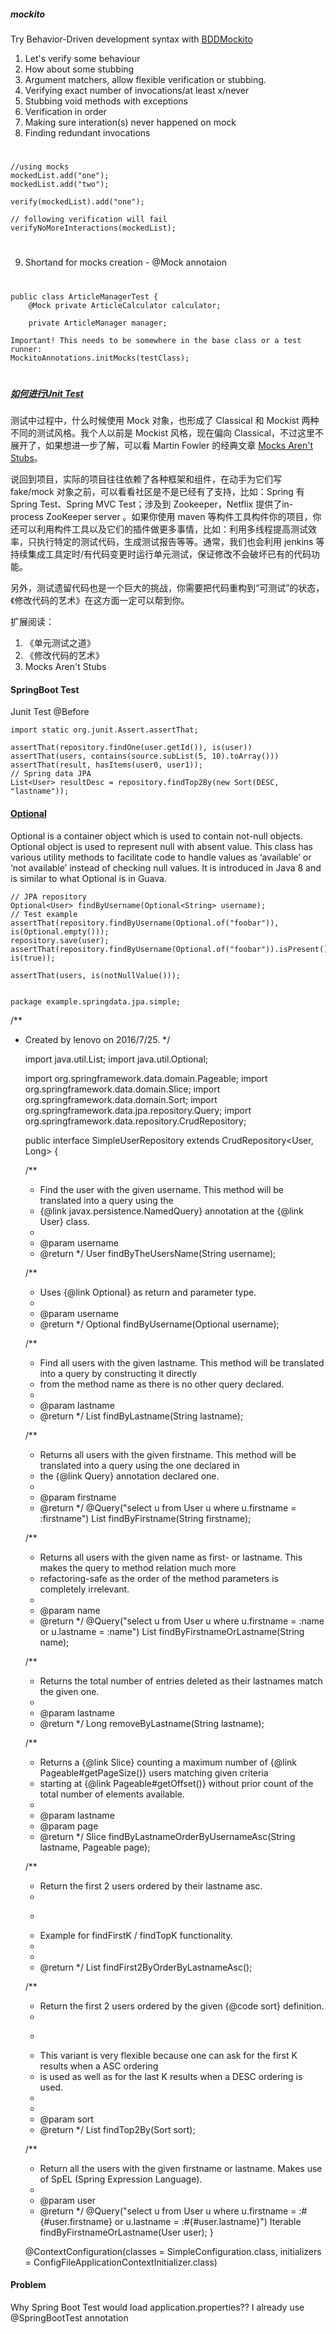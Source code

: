 ##### mockito #####

Try Behavior-Driven development syntax with [BDDMockito](http://site.mockito.org/mockito/docs/current/org/mockito/BDDMockito.html)

1. Let's verify some behaviour
2. How about some stubbing
3. Argument matchers, allow flexible verification or stubbing.
4. Verifying exact number of invocations/at least x/never
5. Stubbing void methods with exceptions
6. Verification in order
7. Making sure interation(s) never happened on mock
8. Finding redundant invocations  
#
    //using mocks
    mockedList.add("one");
    mockedList.add("two");

    verify(mockedList).add("one");

    // following verification will fail
    verifyNoMoreInteractions(mockedList);
#
9. Shortand for mocks creation - @Mock annotaion
#
    public class ArticleManagerTest {
        @Mock private ArticleCalculator calculator;

        private ArticleManager manager;
     
    Important! This needs to be somewhere in the base class or a test runner:
    MockitoAnnotations.initMocks(testClass);
#

##### [如何进行Unit Test](https://www.zhihu.com/question/27313846/answer/107451952?from=profile_answer_card) ####

测试中过程中，什么时候使用 Mock 对象，也形成了 Classical 和 Mockist 两种不同的测试风格。我个人以前是 Mockist 风格，现在偏向 Classical，不过这里不展开了，如果想进一步了解，可以看 Martin Fowler 的经典文章 [Mocks Aren't Stubs](http://link.zhihu.com/?target=http%3A//martinfowler.com/articles/mocksArentStubs.html)。

说回到项目，实际的项目往往依赖了各种框架和组件，在动手为它们写 fake/mock 对象之前，可以看看社区是不是已经有了支持，比如：Spring 有 Spring Test、Spring MVC Test；涉及到 Zookeeper，Netflix 提供了in-process ZooKeeper server 。如果你使用 maven 等构件工具构件你的项目，你还可以利用构件工具以及它们的插件做更多事情，比如：利用多线程提高测试效率，只执行特定的测试代码，生成测试报告等等。通常，我们也会利用 jenkins 等持续集成工具定时/有代码变更时运行单元测试，保证修改不会破坏已有的代码功能。

另外，测试遗留代码也是一个巨大的挑战，你需要把代码重构到“可测试”的状态，《修改代码的艺术》在这方面一定可以帮到你。

扩展阅读：

1. 《单元测试之道》
2. 《修改代码的艺术》
3. Mocks Aren't Stubs


#### SpringBoot Test ####

Junit Test @Before
    

    import static org.junit.Assert.assertThat;

    assertThat(repository.findOne(user.getId()), is(user))
    assertThat(users, contains(source.subList(5, 10).toArray()))
    assertThat(result, hasItems(user0, user1));
    // Spring data JPA
    List<User> resultDesc = repository.findTop2By(new Sort(DESC, "lastname"));

#### [Optional](http://www.tutorialspoint.com/java8/java8_optional_class.htm) ####
Optional is a container object which is used to contain not-null objects. Optional object is used to represent null with absent value. This class has various utility methods to facilitate code to handle values as ‘available’ or ‘not available’ instead of checking null values. It is introduced in Java 8 and is similar to what Optional is in Guava.

    // JPA repository
    Optional<User> findByUsername(Optional<String> username);
    // Test example
    assertThat(repository.findByUsername(Optional.of("foobar")), is(Optional.empty()));
    repository.save(user);
    assertThat(repository.findByUsername(Optional.of("foobar")).isPresent(), is(true));

    assertThat(users, is(notNullValue()));


    package example.springdata.jpa.simple;



/**
 * Created by lenovo on 2016/7/25.
 */

    import java.util.List;
    import java.util.Optional;

    import org.springframework.data.domain.Pageable;
    import org.springframework.data.domain.Slice;
    import org.springframework.data.domain.Sort;
    import org.springframework.data.jpa.repository.Query;
    import org.springframework.data.repository.CrudRepository;

    public interface SimpleUserRepository extends CrudRepository<User, Long> {

    /**
     * Find the user with the given username. This method will be translated into a query using the
     * {@link javax.persistence.NamedQuery} annotation at the {@link User} class.
     *
     * @param username
     * @return
     */
    User findByTheUsersName(String username);

    /**
     * Uses {@link Optional} as return and parameter type.
     *
     * @param username
     * @return
     */
    Optional<User> findByUsername(Optional<String> username);

    /**
     * Find all users with the given lastname. This method will be translated into a query by constructing it directly
     * from the method name as there is no other query declared.
     *
     * @param lastname
     * @return
     */
    List<User> findByLastname(String lastname);

    /**
     * Returns all users with the given firstname. This method will be translated into a query using the one declared in
     * the {@link Query} annotation declared one.
     *
     * @param firstname
     * @return
     */
    @Query("select u from User u where u.firstname = :firstname")
    List<User> findByFirstname(String firstname);

    /**
     * Returns all users with the given name as first- or lastname. This makes the query to method relation much more
     * refactoring-safe as the order of the method parameters is completely irrelevant.
     *
     * @param name
     * @return
     */
    @Query("select u from User u where u.firstname = :name or u.lastname = :name")
    List<User> findByFirstnameOrLastname(String name);

    /**
     * Returns the total number of entries deleted as their lastnames match the given one.
     *
     * @param lastname
     * @return
     */
    Long removeByLastname(String lastname);

    /**
     * Returns a {@link Slice} counting a maximum number of {@link Pageable#getPageSize()} users matching given criteria
     * starting at {@link Pageable#getOffset()} without prior count of the total number of elements available.
     *
     * @param lastname
     * @param page
     * @return
     */
    Slice<User> findByLastnameOrderByUsernameAsc(String lastname, Pageable page);

    /**
     * Return the first 2 users ordered by their lastname asc.
     *
     * <pre>
     * Example for findFirstK / findTopK functionality.
     * </pre>
     *
     * @return
     */
    List<User> findFirst2ByOrderByLastnameAsc();

    /**
     * Return the first 2 users ordered by the given {@code sort} definition.
     *
     * <pre>
     * This variant is very flexible because one can ask for the first K results when a ASC ordering
     * is used as well as for the last K results when a DESC ordering is used.
     * </pre>
     *
     * @param sort
     * @return
     */
    List<User> findTop2By(Sort sort);

    /**
     * Return all the users with the given firstname or lastname. Makes use of SpEL (Spring Expression Language).
     *
     * @param user
     * @return
     */
    @Query("select u from User u where u.firstname = :#{#user.firstname} or u.lastname = :#{#user.lastname}")
    Iterable<User> findByFirstnameOrLastname(User user);
    }

    @ContextConfiguration(classes = SimpleConfiguration.class,
        initializers = ConfigFileApplicationContextInitializer.class)

    
#### Problem ####
Why Spring Boot Test would load application.properties??
I already use @SpringBootTest annotation





